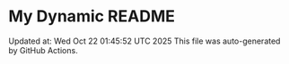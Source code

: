 # My Dynamic README
Updated at: Wed Oct 22 01:45:52 UTC 2025
This file was auto-generated by GitHub Actions.
